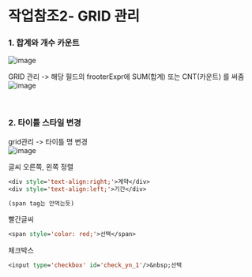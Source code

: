 # 작업참조2- GRID 관리  

### 1. 합계와 개수 카운트  
![image](https://user-images.githubusercontent.com/61939286/134514868-01d7ed0a-7190-4ac3-a540-fd10ab2b1988.png)


GRID 관리 -> 해당 필드의 frooterExpr에 SUM(합계) 또는 CNT(카운트) 를 써줌  
![image](https://user-images.githubusercontent.com/61939286/133906895-987c1b5b-f6aa-4db1-96bc-b149f7d61731.png)  

<br>  

### 2. 타이틀 스타일 변경  
grid관리 -> 타이틀 명 변경  
![image](https://user-images.githubusercontent.com/61939286/133906956-31ef0461-4541-4d9a-9a42-895a7e266758.png)  

글씨 오른쪽, 왼쪽 정렬
```jsp
<div style='text-align:right;'>계약</div>
<div style='text-align:left;'>기간</div>

(span tag는 안먹는듯)
```

빨간글씨
```jsp
<span style='color: red;'>선택</span>
```  
체크박스
```jsp
<input type='checkbox' id='check_yn_1'/>&nbsp;선택
```
